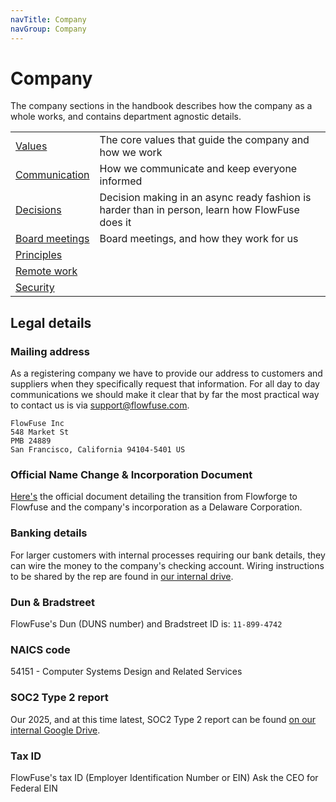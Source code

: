 ```yaml
---
navTitle: Company
navGroup: Company
---
```


# Company

The company sections in the handbook describes how the company as a whole works,
and contains department agnostic details.

| | |
|-|-|
| [Values](/handbook/company/values/) | The core values that guide the company and how we work |
| [Communication](/handbook/company/communication/) | How we communicate and keep everyone informed |
| [Decisions](/handbook/company/decisions/) | Decision making in an async ready fashion is harder than in person, learn how FlowFuse does it |
| [Board meetings](/handbook/company/board/) | Board meetings, and how they work for us |
| [Principles](./principles.md) | |
| [Remote work](./remote.md) | |
| [Security](/handbook/company/security/) | |

## Legal details

### Mailing address

As a registering company we have to provide our address to customers and suppliers when they specifically request that information. For all day to day communications we should make it clear that by far the most practical way to contact us is via support@flowfuse.com.

```
FlowFuse Inc
548 Market St
PMB 24889
San Francisco, California 94104-5401 US
```

### Official Name Change & Incorporation Document
[Here's](https://drive.google.com/file/d/1cnHv1K8VxKeq8YuRaUpczO9c8ilm6kHZ/view?usp=drive_link) the official document detailing the transition from Flowforge to Flowfuse and the company's incorporation as a Delaware Corporation. 

### Banking details

For larger customers with internal processes requiring our bank details, they can wire the money to the company's
checking account. Wiring instructions to be shared by the rep are found in
[our internal drive](https://drive.google.com/file/d/1B68cgaut2zdpEx6EfuBTJYMU36f8pYqH/view?usp=drive_link).

### Dun & Bradstreet

FlowFuse's Dun (DUNS number) and Bradstreet ID is: `11-899-4742`

### NAICS code

54151 - Computer Systems Design and Related Services

### SOC2 Type 2 report

Our 2025, and at this time latest, SOC2 Type 2 report can be found [on our internal Google Drive](https://drive.google.com/file/d/1uBzNvSMaJXZLA24bjJmoDO8mOoUdZG4t/view?usp=sharing).

### Tax ID

FlowFuse's tax ID (Employer Identification Number or EIN)
Ask the CEO for Federal EIN 
